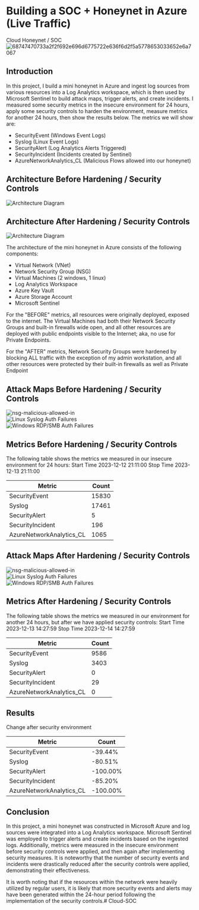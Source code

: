 # Building a SOC + Honeynet in Azure (Live Traffic)
Cloud Honeynet / SOC ![68747470733a2f2f692e696d6775722e636f6d2f5a5778653033652e6a7067](https://github.com/tylanc123/Cloud-SOC/assets/153654738/c9da5e46-a77b-408d-98f5-0c413455c09c)

## Introduction

In this project, I build a mini honeynet in Azure and ingest log sources from various resources into a Log Analytics workspace, which is then used by Microsoft Sentinel to build attack maps, trigger alerts, and create incidents. I measured some security metrics in the insecure environment for 24 hours, apply some security controls to harden the environment, measure metrics for another 24 hours, then show the results below. The metrics we will show are:

- SecurityEvent (Windows Event Logs)
- Syslog (Linux Event Logs)
- SecurityAlert (Log Analytics Alerts Triggered)
- SecurityIncident (Incidents created by Sentinel)
- AzureNetworkAnalytics_CL (Malicious Flows allowed into our honeynet)

## Architecture Before Hardening / Security Controls
![Architecture Diagram](https://i.imgur.com/aBDwnKb.jpg)

## Architecture After Hardening / Security Controls
![Architecture Diagram](https://i.imgur.com/YQNa9Pp.jpg)

The architecture of the mini honeynet in Azure consists of the following components:

- Virtual Network (VNet)
- Network Security Group (NSG)
- Virtual Machines (2 windows, 1 linux)
- Log Analytics Workspace
- Azure Key Vault
- Azure Storage Account
- Microsoft Sentinel

For the "BEFORE" metrics, all resources were originally deployed, exposed to the internet. The Virtual Machines had both their Network Security Groups and built-in firewalls wide open, and all other resources are deployed with public endpoints visible to the Internet; aka, no use for Private Endpoints.

For the "AFTER" metrics, Network Security Groups were hardened by blocking ALL traffic with the exception of my admin workstation, and all other resources were protected by their built-in firewalls as well as Private Endpoint

## Attack Maps Before Hardening / Security Controls

![nsg-malicious-allowed-in](https://github.com/tylanc123/Cloud-SOC/assets/153654738/441d61cc-5643-49f7-86e6-8dcfcc6389eb>)<br>
![Linux Syslog Auth Failures](https://github.com/tylanc123/Cloud-SOC/assets/153654738/ba1ba890-ce19-4a48-b3ec-4129254a95c3>)<br>
![Windows RDP/SMB Auth Failures](https://github.com/tylanc123/Cloud-SOC/assets/153654738/ad4a8e55-5568-420b-be6b-1752e0defb2e>)<br>


## Metrics Before Hardening / Security Controls

The following table shows the metrics we measured in our insecure environment for 24 hours:
Start Time 2023-12-12 21:11:00
Stop Time 2023-12-13 21:11:00

| Metric                   | Count
| ------------------------ | -----
| SecurityEvent            | 15830
| Syslog                   | 17461
| SecurityAlert            | 5
| SecurityIncident         | 196
| AzureNetworkAnalytics_CL | 1065

## Attack Maps After Hardening / Security Controls

![nsg-malicious-allowed-in](https://github.com/tylanc123/Cloud-SOC/assets/153654738/c8386f27-8bbb-4014-9c25-1d0b49da2747>)<br>
![Linux Syslog Auth Failures](https://github.com/tylanc123/Cloud-SOC/assets/153654738/77801a36-b569-4eff-a7fe-0dd4787dbbe4>)<br>
![Windows RDP/SMB Auth Failures](<https://github.com/tylanc123/Cloud-SOC/assets/153654738/0f533ee7-fb3e-4aaf-856a-3e622ececdbf>)<br>


## Metrics After Hardening / Security Controls

The following table shows the metrics we measured in our environment for another 24 hours, but after we have applied security controls:
Start Time 2023-12-13 14:27:59
Stop Time	2023-12-14 14:27:59

| Metric                   | Count
| ------------------------ | -----
| SecurityEvent            | 9586
| Syslog                   | 3403
| SecurityAlert            | 0
| SecurityIncident         | 29
|AzureNetworkAnalytics_CL  | 0

## Results

Change after security environment

| Metric                   | Count     |
| ------------------------ | --------- |
| SecurityEvent            | -39.44%   |
| Syslog                   | -80.51%   |
| SecurityAlert            | -100.00%  |
| SecurityIncident         | -85.20%   |
| AzureNetworkAnalytics_CL | -100.00%  |



## Conclusion

In this project, a mini honeynet was constructed in Microsoft Azure and log sources were integrated into a Log Analytics workspace. Microsoft Sentinel was employed to trigger alerts and create incidents based on the ingested logs. Additionally, metrics were measured in the insecure environment before security controls were applied, and then again after implementing security measures. It is noteworthy that the number of security events and incidents were drastically reduced after the security controls were applied, demonstrating their effectiveness.

It is worth noting that if the resources within the network were heavily utilized by regular users, it is likely that more security events and alerts may have been generated within the 24-hour period following the implementation of the security controls.# Cloud-SOC
